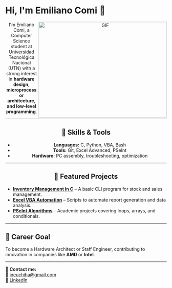 # Hi, I'm Emiliano Comi 👋
<a target="_blank" align="center">
<img align="right" top="450" height="300" width="400" alt="GIF" 
src="https://i.giphy.com/media/v1.Y2lkPTc5MGI3NjExdmNzNjZvZWc3ZWwzMWQ4MzJqc2w5NDVqanR5azE4NnJkYzNjdmE4NSZlcD12MV9pbnRlcm5hbF9naWZfYnlfaWQmY3Q9Zw/wwg1suUiTbCY8H8vIA/giphy-downsized-large.gif">


I'm Emiliano Comi, a Computer Science student at Universidad Tecnológica Nacional (UTN) with a strong interest in **hardware design, microprocessor architecture, and low-level programming**.

---

## 🔧 Skills & Tools
- **Languages:** C, Python, VBA, Bash
- **Tools:** Git, Excel Advanced, PSeInt
- **Hardware:** PC assembly, troubleshooting, optimization

---

## 📂 Featured Projects
- **[Inventory Management in C](#)** – A basic CLI program for stock and sales management.
- **[Excel VBA Automation](#)** – Scripts to automate report generation and data analysis.
- **[PSeInt Algorithms](#)** – Academic projects covering loops, arrays, and conditionals.

---

## 🎯 Career Goal
To become a Hardware Architect or Staff Engineer, contributing to innovation in companies like **AMD** or **Intel**.

---

💌 **Contact me:**  
📧 ineuchiha@gmail.com  
💼 [LinkedIn](https://www.linkedin.com/in/emiliano-comi-240374335/)  
